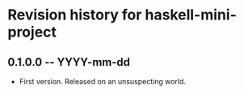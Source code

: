 # Revision history for haskell-mini-project

## 0.1.0.0 -- YYYY-mm-dd

* First version. Released on an unsuspecting world.
